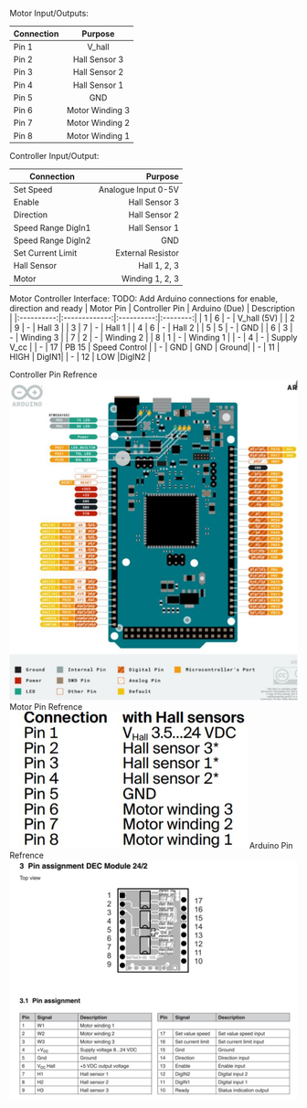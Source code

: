 Motor Input/Outputs:

| Connection  |      Purpose|
|----------|:-------------:|
| Pin 1 | V_hall |
| Pin 2 | Hall Sensor 3 | 
| Pin 3 | Hall Sensor 2 |
| Pin 4 | Hall Sensor 1 |
| Pin 5 | GND | 
| Pin 6 | Motor Winding 3 |
| Pin 7 | Motor Winding 2 |
| Pin 8 | Motor Winding 1 |

Controller Input/Output:

| Connection  |      Purpose|
|----------|-------------:|
| Set Speed | Analogue Input 0-5V |
| Enable | Hall Sensor 3 | 
| Direction | Hall Sensor 2 |
| Speed Range DigIn1 | Hall Sensor 1 |
| Speed Range DigIn2 | GND | 
| Set Current Limit | External Resistor |
| Hall Sensor | Hall 1, 2, 3 |
| Motor | Winding 1, 2, 3 |

Motor Controller Interface:
TODO: Add Arduino connections for enable, direction and ready 
| Motor Pin  | Controller Pin | Arduino (Due) | Description |
|:----------:|:-------------:|:----------:|:--------:|
| 1 | 6 | - | V_hall (5V) |
| 2 | 9 | - | Hall 3 |
| 3 | 7 | - | Hall 1 |
| 4 | 6 | - | Hall 2 |
| 5 | 5 | - | GND |
| 6 | 3 | - | Winding 3 |
| 7 | 2 | - | Winding 2 |
| 8 | 1 | - | Winding 1 |
| - | 4 | - | Supply V_cc |
| - | 17 | PB 15 | Speed Control |
| - | GND | GND | Ground|
| - | 11 | HIGH | DigIN1| 
| - | 12 | LOW |DigIN2 |

Controller Pin Refrence
![Motor Controller Pinouts](https://github.com/GLEE2023/GLEE2023/blob/dev/extras/Docs/Images/Arduino_Due_Refrence.JPG)
Motor Pin Refrence
![Motor Controller Pinouts](https://github.com/GLEE2023/GLEE2023/blob/dev/extras/Docs/Images/Motor-Pin-Refrence.JPG)
Arduino Pin Refrence
![Arduino Pinout](https://github.com/GLEE2023/GLEE2023/blob/dev/extras/Docs/Images/Motor_Refrence.JPG)
